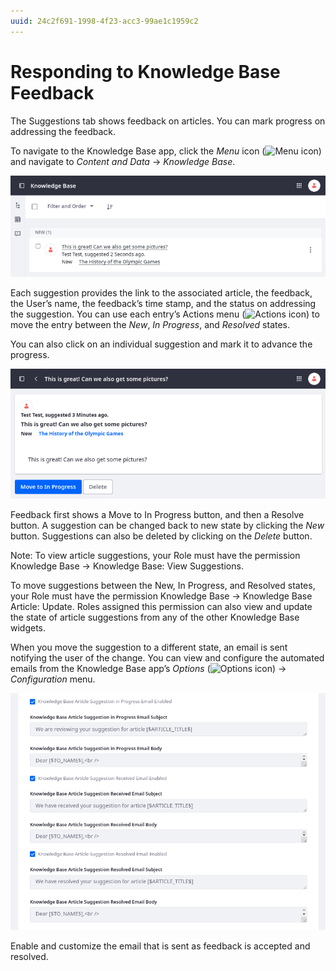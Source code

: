 ```yaml
---
uuid: 24c2f691-1998-4f23-acc3-99ae1c1959c2
---
```

# Responding to Knowledge Base Feedback

The Suggestions tab shows feedback on articles. You can mark progress on addressing the feedback. 

To navigate to the Knowledge Base app, click the _Menu_ icon (![Menu icon](../../images/icon-menu.png)) and navigate to *Content and Data* &rarr; *Knowledge Base*. 

![Access article feedback in the app's Suggestions tab.](./responding-to-knowledge-base-feedback/images/01.png)

Each suggestion provides the link to the associated article, the feedback, the User’s name, the feedback’s time stamp, and the status on addressing the suggestion. You can use each entry’s Actions menu (![Actions icon](../../images/icon-actions.png)) to move the entry between the *New*, *In Progress*, and *Resolved* states.

You can also click on an individual suggestion and mark it to advance the progress.

![Mark your progress of an indivdual suggestion.](./responding-to-knowledge-base-feedback/images/02.png)

Feedback first shows a Move to In Progress button, and then a Resolve button. A suggestion can be changed back to new state by clicking the *New* button. Suggestions can also be deleted by clicking on the *Delete* button.

Note: To view article suggestions, your Role must have the permission Knowledge Base &rarr; Knowledge Base: View Suggestions.

To move suggestions between the New, In Progress, and Resolved states, your Role must have the permission Knowledge Base &rarr; Knowledge Base Article: Update. Roles assigned this permission can also view and update the state of article suggestions from any of the other Knowledge Base widgets. 

When you move the suggestion to a different state, an email is sent notifying the user of the change. You can view and configure the automated emails from the Knowledge Base app’s *Options* (![Options icon](../../images/icon-options.png)) &rarr; *Configuration* menu.

![Configure the app to send emails for feedback.](./responding-to-knowledge-base-feedback/images/03.png)

Enable and customize the email that is sent as feedback is accepted and resolved.
